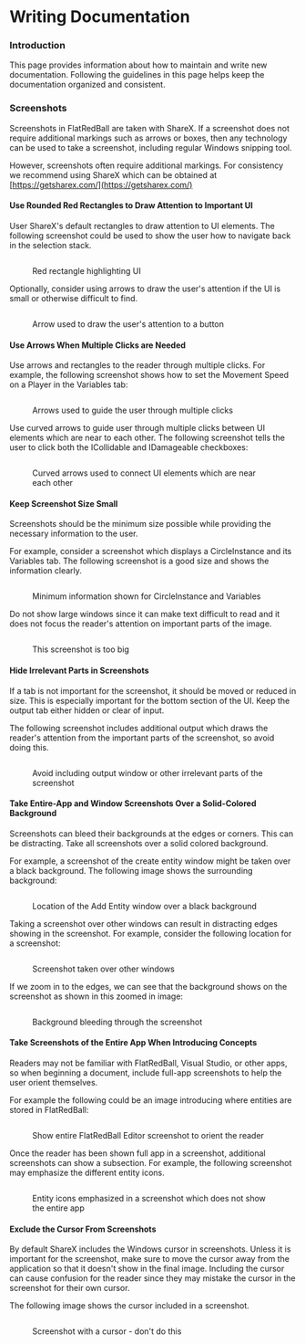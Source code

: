 # Writing Documentation

### Introduction

This page provides information about how to maintain and write new documentation. Following the guidelines in this page helps keep the documentation organized and consistent.

### Screenshots

Screenshots in FlatRedBall are taken with ShareX. If a screenshot does not require additional markings such as arrows or boxes, then any technology can be used to take a screenshot, including regular Windows snipping tool.

However, screenshots often require additional markings. For consistency we recommend using ShareX which can be obtained at [https://getsharex.com/](https://getsharex.com/)

#### Use Rounded Red Rectangles to Draw Attention to Important UI

User ShareX's default rectangles to draw attention to UI elements. The following screenshot could be used to show the user how to navigate back in the selection stack.

<figure><img src="../.gitbook/assets/image (3) (1) (1) (1) (1) (1).png" alt=""><figcaption><p>Red rectangle highlighting UI</p></figcaption></figure>

Optionally, consider using arrows to draw the user's attention if the UI is small or otherwise difficult to find.

<figure><img src="../.gitbook/assets/image (4) (1) (1) (1).png" alt=""><figcaption><p>Arrow used to draw the user's attention to a button</p></figcaption></figure>

#### Use Arrows When Multiple Clicks are Needed

Use arrows and rectangles to the reader through multiple clicks. For example, the following screenshot shows how to set the Movement Speed on a Player in the Variables tab:

<figure><img src="../.gitbook/assets/image (5) (1) (1).png" alt=""><figcaption><p>Arrows used to guide the user through multiple clicks</p></figcaption></figure>

Use curved arrows to guide user through multiple clicks between UI elements which are near to each other. The following screenshot tells the user to click both the ICollidable and IDamageable checkboxes:

<figure><img src="../.gitbook/assets/image (6) (1).png" alt=""><figcaption><p>Curved arrows used to connect UI elements which are near each other</p></figcaption></figure>

#### Keep Screenshot Size Small

Screenshots should be the minimum size possible while providing the necessary information to the user.&#x20;

For example, consider a screenshot which displays a CircleInstance and its Variables tab. The following screenshot is a good size and shows the information clearly.

<figure><img src="../.gitbook/assets/image (3) (1) (1) (1) (1).png" alt=""><figcaption><p>Minimum information shown for CircleInstance and Variables</p></figcaption></figure>

Do not show large windows since it can make text difficult to read and it does not focus the reader's attention on important parts of the image.

<figure><img src="../.gitbook/assets/image (1) (1) (1) (1) (1) (1) (1) (1) (1) (1) (1) (1) (1) (1) (1) (1) (1) (1).png" alt=""><figcaption><p>This screenshot is too big</p></figcaption></figure>

#### Hide Irrelevant Parts in Screenshots

If a tab is not important for the screenshot, it should be moved or reduced in size. This is especially important for the bottom section of the UI. Keep the output tab either hidden or clear of input.

The following screenshot includes additional output which draws the reader's attention from the important parts of the screenshot, so avoid doing this.

<figure><img src="../.gitbook/assets/image (2) (1) (1) (1) (1) (1) (1) (1) (1) (1).png" alt=""><figcaption><p>Avoid including output window or other irrelevant parts of the screenshot</p></figcaption></figure>

#### Take Entire-App and Window Screenshots Over a Solid-Colored Background

Screenshots can bleed their backgrounds at the edges or corners. This can be distracting. Take all screenshots over a solid colored background.

For example, a screenshot of the create entity window might be taken over a black background. The following image shows the surrounding background:

<figure><img src="../.gitbook/assets/image (7) (1).png" alt=""><figcaption><p>Location of the Add Entity window over a black background</p></figcaption></figure>

Taking a screenshot over other windows can result in distracting edges showing in the screenshot. For example, consider the following location for a screenshot:

<figure><img src="../.gitbook/assets/image (8) (1).png" alt=""><figcaption><p>Screenshot taken over other windows</p></figcaption></figure>

If we zoom in to the edges, we can see that the background shows on the screenshot as shown in this zoomed in image:

<figure><img src="../.gitbook/assets/image (9) (1).png" alt=""><figcaption><p>Background bleeding through the screenshot</p></figcaption></figure>

#### Take Screenshots of the Entire App When Introducing Concepts

Readers may not be familiar with FlatRedBall, Visual Studio, or other apps, so when beginning a document, include full-app screenshots to help the user orient themselves.

For example the following could be an image introducing where entities are stored in FlatRedBall:

<figure><img src="../.gitbook/assets/image (2) (1) (1) (1) (1) (1) (1) (1).png" alt=""><figcaption><p>Show entire FlatRedBall Editor screenshot to orient the reader</p></figcaption></figure>

Once the reader has been shown full app in a screenshot, additional screenshots can show a subsection. For example, the following screenshot may emphasize the different entity icons.

<figure><img src="../.gitbook/assets/image (1) (1) (1) (1) (1) (1) (1) (1) (1) (1) (1) (1) (1) (1) (1) (1) (1).png" alt=""><figcaption><p>Entity icons emphasized in a screenshot which does not show the entire app</p></figcaption></figure>

#### Exclude the Cursor From Screenshots

By default ShareX includes the Windows cursor in screenshots. Unless it is important for the screenshot, make sure to move the cursor away from the application so that it doesn't show in the final image. Including the cursor can cause confusion for the reader since they may mistake the cursor in the screenshot for their own cursor.

The following image shows the cursor included in a screenshot.

<figure><img src="../.gitbook/assets/image (2) (1) (1) (1) (1) (1) (1) (1) (1).png" alt=""><figcaption><p>Screenshot with a cursor - don't do this</p></figcaption></figure>

